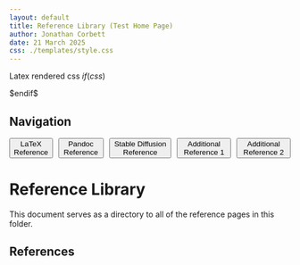 ```yaml
---
layout: default
title: Reference Library (Test Home Page)
author: Jonathan Corbett
date: 21 March 2025
css: ./templates/style.css
---
```


Latex rendered css
$if(css)$
<link rel="stylesheet" href="$css%">
$endif$

## Navigation

<div style="display: flex; gap: 10px;">
  <a href="ref_latex.html"><button>LaTeX Reference</button></a>
  <a href="ref_pandoc.html"><button>Pandoc Reference</button></a>
  <a href="stable-diffusion.html"><button>Stable Diffusion Reference</button></a>
  <a href="additional_ref_1.html"><button>Additional Reference 1</button></a>
  <a href="additional_ref_2.html"><button>Additional Reference 2</button></a>
</div>

# Reference Library

This document serves as a directory to all of the reference pages in this folder.


## References

<div></div>

<!--
[LaTeX Reference]:ref_latex
[Pandoc Reference]:ref_pandoc
[Stable Diffusion Reference]d:stable-diffusion
[Additional Reference 1]:additional_ref_1
[Additional Reference 2]:additional_ref_2
-->